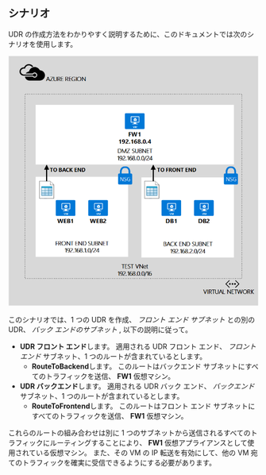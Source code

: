 ## シナリオ

UDR の作成方法をわかりやすく説明するために、このドキュメントでは次のシナリオを使用します。

![イメージの説明](./media/virtual-network-create-udr-scenario-include/figure1.png)

このシナリオでは、1 つの UDR を作成、 *フロント エンド サブネット* との別の UDR、 *バック エンドのサブネット* , 以下の説明に従って。 

- **UDR フロント エンド**します。 適用される UDR フロント エンド、 *フロント エンド* サブネット、1 つのルートが含まれているとします。  
    - **RouteToBackend**します。 このルートはバックエンド サブネットにすべてのトラフィックを送信、 **FW1** 仮想マシン。
- **UDR バックエンド**します。 適用される UDR バック エンド、 *バックエンド* サブネット、1 つのルートが含まれているとします。 
    - **RouteToFrontend**します。 このルートはフロント エンド サブネットにすべてのトラフィックを送信、 **FW1** 仮想マシン。

これらのルートの組み合わせは別に 1 つのサブネットから送信されるすべてのトラフィックにルーティングすることにより、 **FW1** 仮想アプライアンスとして使用されている仮想マシン。 また、その VM の IP 転送を有効にして、他の VM 宛てのトラフィックを確実に受信できるようにする必要があります。

